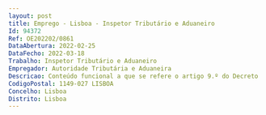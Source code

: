 ```yaml
--- 
layout: post
title: Emprego - Lisboa - Inspetor Tributário e Aduaneiro
Id: 94372
Ref: OE202202/0861
DataAbertura: 2022-02-25
DataFecho: 2022-03-18
Trabalho: Inspetor Tributário e Aduaneiro
Empregador: Autoridade Tributária e Aduaneira
Descricao: Conteúdo funcional a que se refere o artigo 9.º do Decreto  Lei n.º 132 2019 de 30 de agosto, e o seu anexo IV, no âmbito das especificidades da atividade de missão e das atribuições da AT.
CodigoPostal: 1149-027 LISBOA
Concelho: Lisboa
Distrito: Lisboa
--- 
```

